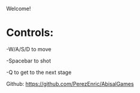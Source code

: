 ﻿Welcome! 

# Controls: 

-W/A/S/D to move 

-Spacebar to shot 

-Q to get to the next stage 


Github: https://github.com/PerezEnric/AbisalGames